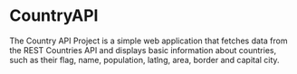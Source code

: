 # CountryAPI
The Country API Project is a simple web application that fetches data from the REST Countries API and displays basic information about countries, such as their flag, name, population, latlng, area, border and capital city.
